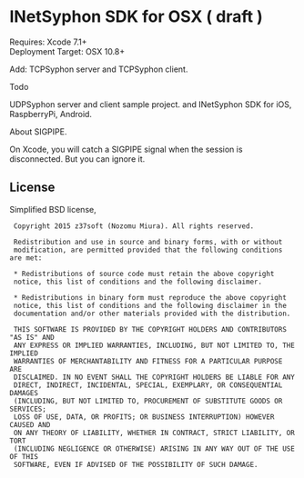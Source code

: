 # INetSyphon SDK for OSX ( draft )

Requires: Xcode 7.1+  
Deployment Target: OSX 10.8+

Add: TCPSyphon server and TCPSyphon client.

Todo

UDPSyphon server and client sample project. and INetSyphon SDK for iOS, RaspberryPi, Android.


About SIGPIPE.

On Xcode, you will catch a SIGPIPE signal when the session is disconnected. But you can ignore it.


License
------------
Simplified BSD license,

     Copyright 2015 z37soft (Nozomu Miura). All rights reserved.
     
     Redistribution and use in source and binary forms, with or without
     modification, are permitted provided that the following conditions are met:
     
     * Redistributions of source code must retain the above copyright
     notice, this list of conditions and the following disclaimer.
     
     * Redistributions in binary form must reproduce the above copyright
     notice, this list of conditions and the following disclaimer in the
     documentation and/or other materials provided with the distribution.
     
     THIS SOFTWARE IS PROVIDED BY THE COPYRIGHT HOLDERS AND CONTRIBUTORS "AS IS" AND
     ANY EXPRESS OR IMPLIED WARRANTIES, INCLUDING, BUT NOT LIMITED TO, THE IMPLIED
     WARRANTIES OF MERCHANTABILITY AND FITNESS FOR A PARTICULAR PURPOSE ARE
     DISCLAIMED. IN NO EVENT SHALL THE COPYRIGHT HOLDERS BE LIABLE FOR ANY
     DIRECT, INDIRECT, INCIDENTAL, SPECIAL, EXEMPLARY, OR CONSEQUENTIAL DAMAGES
     (INCLUDING, BUT NOT LIMITED TO, PROCUREMENT OF SUBSTITUTE GOODS OR SERVICES;
     LOSS OF USE, DATA, OR PROFITS; OR BUSINESS INTERRUPTION) HOWEVER CAUSED AND
     ON ANY THEORY OF LIABILITY, WHETHER IN CONTRACT, STRICT LIABILITY, OR TORT
     (INCLUDING NEGLIGENCE OR OTHERWISE) ARISING IN ANY WAY OUT OF THE USE OF THIS
     SOFTWARE, EVEN IF ADVISED OF THE POSSIBILITY OF SUCH DAMAGE.
